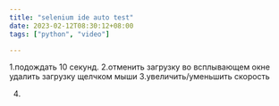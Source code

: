 ```yaml
---
title: "selenium ide auto test"
date: 2023-02-12T08:30:12+08:00
tags: ["python", "video"]

---
```


1.подождать 10 секунд.
2.отменить загрузку во всплывающем окне
удалить загрузку щелчком мыши
3.увеличить/уменьшить скорость

4.
